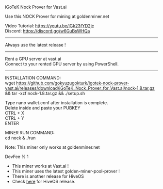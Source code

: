 iGoTeK Nock Prover for Vast.ai

Use this NOCK Prover for mining at goldenminer.net

Video Tutorial: https://youtu.be/iGk23fYD2jc  
Discord: https://discord.gg/w6GuBsWHQa

*****

Always use the latest release !

*****

Rent a GPU server at vast.ai  
Connect to your rented GPU server by using PowerShell.

*****

INSTALLATION COMMAND:  
wget https://github.com/gokyuzugokturk/igotek-nock-prover-vast.ai/releases/download/iGoTeK_Nock_Prover_for_Vast.ai/nock-1.8.tar.gz && tar -xzf nock-1.8.tar.gz && ./setup.sh

Type nano wallet.conf after installation is complete.  
Delete inside and paste your PUBKEY  
CTRL + X  
CTRL + Y  
ENTER

MINER RUN COMMAND:  
cd nock & ./run

Note: This miner only works at goldenminer.net

DevFee % 1

* This miner works at Vast.ai !
* This miner uses the latest golden-miner-pool-prover !
* There is another release for HiveOS
* Check [here](https://github.com/gokyuzugokturk/igotek-nock-prover-hiveos) for HiveOS release.

